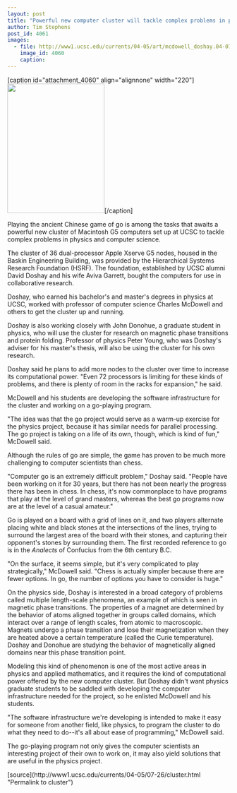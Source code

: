 ```yaml
---
layout: post
title: "Powerful new computer cluster will tackle complex problems in physics and computer science"
author: Tim Stephens
post_id: 4061
images:
  - file: http://www1.ucsc.edu/currents/04-05/art/mcdowell_doshay.04-07-26.jpg
    image_id: 4060
    caption: 
---
```


[caption id="attachment_4060" align="alignnone" width="220"]<a href="http://localhost/mysite/wp-content/uploads/2004/07/mcdowell_doshay.04-07-26.jpg"><img class="size-full wp-image-4060" src="http://localhost/mysite/wp-content/uploads/2004/07/mcdowell_doshay.04-07-26.jpg" alt="" width="220" height="293" /></a>[/caption]
<p>
  Playing the ancient Chinese game of go is among the tasks that awaits a powerful new cluster of Macintosh G5 computers set up at UCSC to tackle complex problems in physics and computer science.
</p>
<p>
  <a name="OLE_LINK1" id="OLE_LINK1"></a>The cluster of 36 dual-processor Apple Xserve G5 nodes, housed in the Baskin Engineering Building, was provided by the Hierarchical Systems Research Foundation (HSRF). The foundation, established by UCSC alumni David Doshay and his wife Aviva Garrett, bought the computers for use in collaborative research.
</p>
<p>
  Doshay, who earned his bachelor's and master's degrees in physics at UCSC, worked with professor of computer science Charles McDowell and others to get the cluster up and running.
</p>
<p>
  Doshay is also working closely with John Donohue, a graduate student in physics, who will use the cluster for research on magnetic phase transitions and protein folding. Professor of physics Peter Young, who was Doshay's adviser for his master's thesis, will also be using the cluster for his own research.
</p>
<p>
  Doshay said he plans to add more nodes to the cluster over time to increase its computational power. "Even 72 processors is limiting for these kinds of problems, and there is plenty of room in the racks for expansion," he said.
</p>
<p>
  McDowell and his students are developing the software infrastructure for the cluster and working on a go-playing program.
</p>
<p>
  "The idea was that the go project would serve as a warm-up exercise for the physics project, because it has similar needs for parallel processing. The go project is taking on a life of its own, though, which is kind of fun," McDowell said.
</p>
<p>
  Although the rules of go are simple, the game has proven to be much more challenging to computer scientists than chess.
</p>
<p>
  "Computer go is an extremely difficult problem," Doshay said. "People have been working on it for 30 years, but there has not been nearly the progress there has been in chess. In chess, it's now commonplace to have programs that play at the level of grand masters, whereas the best go programs now are at the level of a casual amateur."
</p>
<p>
  Go is played on a board with a grid of lines on it, and two players alternate placing white and black stones at the intersections of the lines, trying to surround the largest area of the board with their stones, and capturing their opponent's stones by surrounding them. The first recorded reference to go is in the <i>Analects</i> of Confucius from the 6th century B.C.
</p>
<p>
  "On the surface, it seems simple, but it's very complicated to play strategically," McDowell said. "Chess is actually simpler because there are fewer options. In go, the number of options you have to consider is huge."
</p>
<p>
  On the physics side, Doshay is interested in a broad category of problems called multiple length-scale phenomena, an example of which is seen in magnetic phase transitions. The properties of a magnet are determined by the behavior of atoms aligned together in groups called domains, which interact over a range of length scales, from atomic to macroscopic. Magnets undergo a phase transition and lose their magnetization when they are heated above a certain temperature (called the Curie temperature). Doshay and Donohue are studying the behavior of magnetically aligned domains near this phase transition point.
</p>
<p>
  Modeling this kind of phenomenon is one of the most active areas in physics and applied mathematics, and it requires the kind of computational power offered by the new computer cluster. But Doshay didn't want physics graduate students to be saddled with developing the computer infrastructure needed for the project, so he enlisted McDowell and his students.
</p>
<p>
  "The software infrastructure we're developing is intended to make it easy for someone from another field, like physics, to program the cluster to do what they need to do--it's all about ease of programming," McDowell said.
</p>
<p>
  The go-playing program not only gives the computer scientists an interesting project of their own to work on, it may also yield solutions that are useful in the physics project.
</p>
[source](http://www1.ucsc.edu/currents/04-05/07-26/cluster.html "Permalink to cluster")
